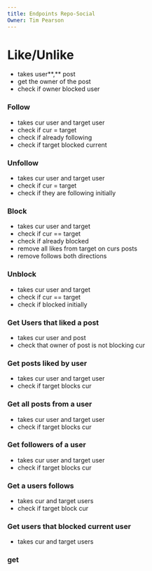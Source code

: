 ```yaml
---
title: Endpoints Repo-Social
Owner: Tim Pearson
---
```

# Like/Unlike
- takes user**,** post
- get the owner of the post
- check if owner blocked user
  
  
### Follow
- takes cur user and target user
- check if cur = target
- check if already following
- check if target blocked current
  
### Unfollow
  
- takes cur user and target user
- check if cur = target
- check if they are following initially
  
  
### Block
- takes cur user and target
- check if cur == target
- check if already blocked
- remove all likes from target on curs posts
- remove follows both directions
  
### Unblock
- takes cur user and target
- check if cur == target
- check if blocked initially
  
### Get Users that liked a post
- takes cur user and post
- check that owner of post is not blocking cur
  
### Get posts liked by user
- takes cur user and target user
- check if target blocks cur
  
### Get all posts from a user
- takes cur user and target user
- check if target blocks cur
  
### Get followers of a user
- takes cur user and target user
- check if target blocks cur
  
### Get a users follows
- takes cur and target users
- check if target block cur
  
### Get users that blocked current user
- takes cur and target users
  
### get